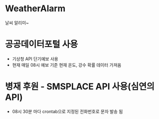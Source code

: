 # WeatherAlarm
날씨 알리미~

# 공공데이터포털 사용
- 기상청 API 단기예보 사용
- 현재 매일 08시 예보 기준 현재 온도, 강수 확률 데이터 가져옴

# 병재 후원 - SMSPLACE API 사용(심연의 API)
- 08시 30분 마다 crontab으로 지정된 전화번호로 문자 발송 됨

 
